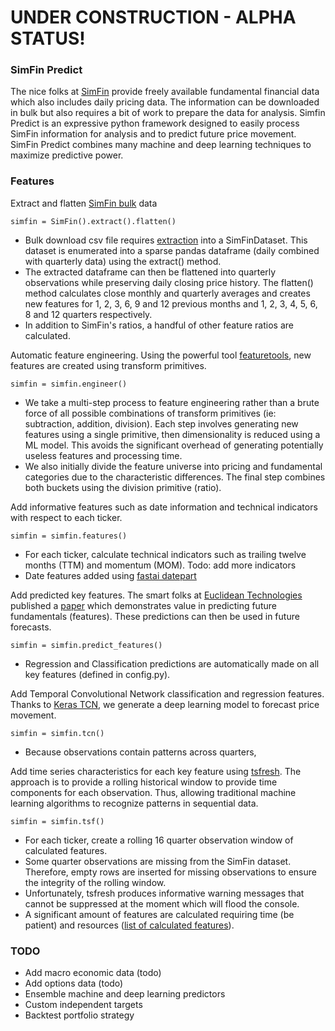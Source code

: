 # UNDER CONSTRUCTION - ALPHA STATUS!

### SimFin Predict  

The nice folks at [SimFin](https://simfin.com/) provide freely available fundamental financial data which also includes daily pricing data.  The information can be downloaded in bulk but also requires a bit of work to prepare the data for analysis.  Simfin Predict is an expressive python framework designed to easily process SimFin information for analysis and to predict future price movement. SimFin Predict combines many machine and deep learning techniques to maximize predictive power.

### Features

Extract and flatten [SimFin bulk](https://simfin.com/data/access/api) data
```buildoutcfg
simfin = SimFin().extract().flatten()
```
* Bulk download csv file requires [extraction](https://github.com/SimFin/bd-extractor) into a SimFinDataset. This dataset is enumerated into a sparse pandas dataframe (daily combined with quarterly data) using the extract() method.  
* The extracted dataframe can then be flattened into quarterly observations while preserving daily closing price history. The flatten() method calculates close monthly and quarterly averages and creates new features for 1, 2, 3, 6, 9 and 12 previous months and 1, 2, 3, 4, 5, 6, 8 and 12 quarters respectively. 
* In addition to SimFin's ratios, a handful of other feature ratios are calculated.


Automatic feature engineering.  Using the powerful tool [featuretools](https://www.featuretools.com/), new features are created using transform primitives.
```buildoutcfg
simfin = simfin.engineer()
```
* We take a multi-step process to feature engineering rather than a brute force of all possible combinations of transform primitives (ie: subtraction, addition, division).  Each step involves generating new features using a single primitive, then dimensionality is reduced using a ML model.  This avoids the significant overhead of generating potentially useless features and processing time.
* We also initially divide the feature universe into pricing and fundamental categories due to the characteristic differences. The final step combines both buckets using the division primitive (ratio).


Add informative features such as date information and technical indicators with respect to each ticker.  
```buildoutcfg
simfin = simfin.features()
```
* For each ticker, calculate technical indicators such as trailing twelve months (TTM) and momentum (MOM).  Todo: add more indicators
* Date features added using [fastai datepart](https://docs.fast.ai/tabular.transform.html)
    

Add predicted key features. The smart folks at [Euclidean Technologies](https://www.euclidean.com/) published a [paper](https://arxiv.org/pdf/1711.04837.pdf) which demonstrates value in predicting future fundamentals (features). These predictions can then be used in future forecasts.
```buildoutcfg
simfin = simfin.predict_features()
```
*  Regression and Classification predictions are automatically made on all key features (defined in config.py).


Add Temporal Convolutional Network classification and regression features.  Thanks to [Keras TCN](https://github.com/philipperemy/keras-tcn), we generate a deep learning model to forecast price movement.
```buildoutcfg
simfin = simfin.tcn()
```
* Because observations contain patterns across quarters, 
    

Add time series characteristics for each key feature using [tsfresh](https://tsfresh.readthedocs.io/en/latest/text/introduction.html).    The approach is to provide a rolling historical window to provide time components for each observation.  Thus, allowing traditional machine learning algorithms to recognize patterns in sequential data.  
```buildoutcfg
simfin = simfin.tsf()
```
* For each ticker, create a rolling 16 quarter observation window of calculated features.  
* Some quarter observations are missing from the SimFin dataset. Therefore, empty rows are inserted for missing observations to ensure the integrity of the rolling window.
* Unfortunately, tsfresh produces informative warning messages that cannot be suppressed at the moment which will flood the console.
* A significant amount of features are calculated requiring time (be patient) and resources ([list of calculated features](https://tsfresh.readthedocs.io/en/latest/text/list_of_features.html)). 



### TODO

* Add macro economic data (todo)
* Add options data (todo)
* Ensemble machine and deep learning predictors
* Custom independent targets
* Backtest portfolio strategy
